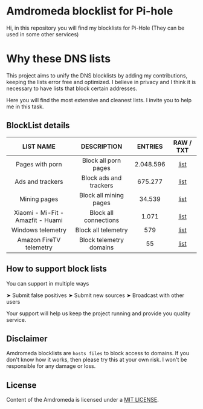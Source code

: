 # Amdromeda blocklist for Pi-hole
Hi, in this repository you will find my blocklists for Pi-Hole (They can be used in some other services)

# Why these DNS lists
This project aims to unify the DNS blocklists by adding my contributions, keeping the lists error free and optimized. I believe in privacy and I think it is necessary to have lists that block certain addresses.

Here you will find the most extensive and cleanest lists. I invite you to help me in this task.

## BlockList details
| LIST NAME | DESCRIPTION | ENTRIES | RAW / TXT |
|:---------:|:-------:|:--------------:|:---------:|
Pages with porn | Block all porn pages | 2.048.596 | [list](https://github.com/Amdromeda/Blocklist-Pi-Hole/blob/master/Porn%20pages.txt) | 
Ads and trackers | Block ads and trackers | 675.277 | [list](https://raw.githubusercontent.com/Amdromeda/Blocklist-Pi-Hole/master/Ads%20and%20trackers.txt) | 
Mining pages | Block all mining pages | 34.539 | [list](https://raw.githubusercontent.com/) | 
Xiaomi - Mi-Fit - Amazfit - Huami | Block all connections | 1.071 | [list](https://raw.githubusercontent.com/Amdromeda/Blocklist-Pi-Hole/master/Xiaomi%2C%20Mi-Fit%2C%20Amazfit.txt) | 
Windows telemetry | Block all telemetry | 579 | [list](https://raw.githubusercontent.com/Amdromeda/Blocklist-Pi-Hole/master/Windows%20telemetry.txt) |
Amazon FireTV telemetry | Block telemetry domains | 55 | [list](https://raw.githubusercontent.com/Amdromeda/Blocklist-Pi-Hole/master/Amazon%20FireTV%20telemetry.txt) | 


## How to support block lists
You can support in multiple ways

 ➤ Submit false positives
 ➤ Submit new sources
 ➤ Broadcast with other users
 
 Your support will help us keep the project running and provide you quality service.
 
## Disclaimer
Amdromeda blocklists are `hosts files` to block access to domains. If you don't know how it works, then please try this at your own risk. I won't be responsible for any damage or loss.

## License
Content of the Amdromeda is licensed under a [MIT LICENSE](https://github.com/Amdromeda/Blocklist-Pi-Hole/blob/master/LICENSE).
